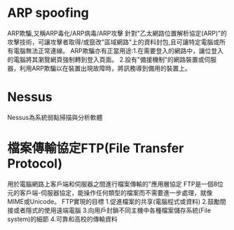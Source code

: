 # ARP spoofing

ARP欺騙,又稱ARP毒化/ARP病毒/ARP攻擊
針對"乙太網路位置解析協定(ARP)"的攻擊技術，可讓攻擊者取得/或竄改"區域網路"上的資料封包,且可讓特定電腦或所有電腦無法正常連線。
ARP欺騙亦有正當用途:1.在需要登入的網路中，讓位登入的電腦將其瀏覽網頁強制轉到登入頁面。
2.設有"備援機制"的網路裝置或伺服器，利用ARP欺騙以在裝置出現故障時，將訊務導到備用的裝置上。

# Nessus

Nessus為系統弱點掃描與分析軟體

# 檔案傳輸協定FTP(File Transfer Protocol)

用於電腦網路上客戶端和伺服器之間進行檔案傳輸的"應用層協定
FTP是一個8位元的客戶端-伺服器協定，能操作任何類型的檔案而不需要進一步處理，就像MIME或Unicode。
FTP實現的目標
1.促進檔案的共享(電腦程式或資料)
2.鼓勵間接或者隱式的使用遠端電腦
3.向用戶封鎖不同主機中各種檔案儲存系統(File system)的細節
4.可靠和高校的傳輸資料
